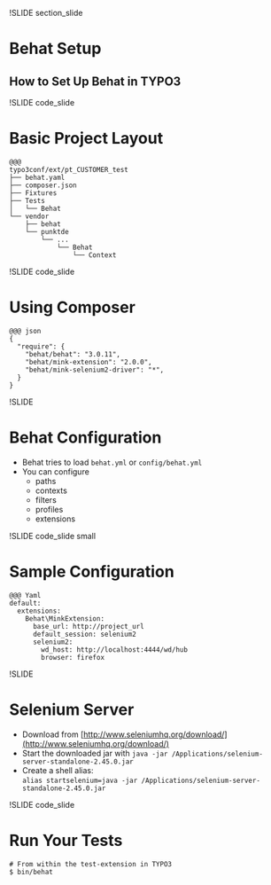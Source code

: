 !SLIDE section_slide
# Behat Setup

## How to Set Up Behat in TYPO3



!SLIDE code_slide
# Basic Project Layout

    @@@
    typo3conf/ext/pt_CUSTOMER_test
    ├── behat.yaml
    ├── composer.json
    ├── Fixtures
    ├── Tests
    │   └── Behat
    └── vendor
        ├── behat
        └── punktde
            └── ...
                └── Behat
                    └── Context



!SLIDE code_slide
# Using Composer

    @@@ json
    {
      "require": {
        "behat/behat": "3.0.11",
        "behat/mink-extension": "2.0.0",
        "behat/mink-selenium2-driver": "*",
      }
    }



!SLIDE
# Behat Configuration

* Behat tries to load `behat.yml` or `config/behat.yml`
* You can configure
  * paths
  * contexts
  * filters
  * profiles
  * extensions


!SLIDE code_slide small
# Sample Configuration

    @@@ Yaml
    default:
      extensions:
        Behat\MinkExtension:
          base_url: http://project_url
          default_session: selenium2
          selenium2:
            wd_host: http://localhost:4444/wd/hub
            browser: firefox



!SLIDE
# Selenium Server

* Download from [http://www.seleniumhq.org/download/](http://www.seleniumhq.org/download/)
* Start the downloaded jar with `java -jar /Applications/selenium-server-standalone-2.45.0.jar`
* Create a shell alias: <br>
`alias startselenium=java -jar /Applications/selenium-server-standalone-2.45.0.jar`



!SLIDE code_slide
# Run Your Tests

    # From within the test-extension in TYPO3
    $ bin/behat
